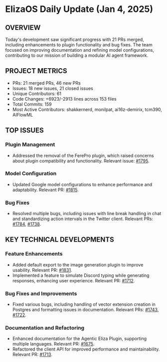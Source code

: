 # ElizaOS Daily Update (Jan 4, 2025)

## OVERVIEW 
Today's development saw significant progress with 21 PRs merged, including enhancements to plugin functionality and bug fixes. The team focused on improving documentation and refining model configurations, contributing to our mission of building a modular AI agent framework.

## PROJECT METRICS
- PRs: 21 merged PRs, 46 new PRs
- Issues: 18 new issues, 21 closed issues
- Unique Contributors: 61
- Code Changes: +6923/-2913 lines across 153 files
- Total Commits: 159
- Most Active Contributors: shakkernerd, monilpat, ai16z-demirix, tcm390, AIFlowML

## TOP ISSUES
### Plugin Management
- Addressed the removal of the FerePro plugin, which raised concerns about plugin compatibility and functionality. Relevant issue: [#1795](https://github.com/elizaos/eliza/issues/1795).

### Model Configuration
- Updated Google model configurations to enhance performance and adaptability. Relevant PR: [#1815](https://github.com/elizaos/eliza/pull/1815).

### Bug Fixes
- Resolved multiple bugs, including issues with line break handling in chat and standardizing action intervals in the Twitter client. Relevant PRs: [#1784](https://github.com/elizaos/eliza/pull/1784), [#1738](https://github.com/elizaos/eliza/pull/1738).

## KEY TECHNICAL DEVELOPMENTS
### Feature Enhancements
- Added default export to the image generation plugin to improve usability. Relevant PR: [#1831](https://github.com/elizaos/eliza/pull/1831).
- Implemented a feature to simulate Discord typing while generating responses, enhancing user experience. Relevant PR: [#1712](https://github.com/elizaos/eliza/pull/1712).

### Bug Fixes and Improvements
- Fixed various bugs, including handling of vector extension creation in Postgres and formatting issues in documentation. Relevant PRs: [#1743](https://github.com/elizaos/eliza/pull/1743), [#1722](https://github.com/elizaos/eliza/pull/1722).

### Documentation and Refactoring
- Enhanced documentation for the Agentic Eliza Plugin, supporting multiple languages. Relevant PR: [#1675](https://github.com/elizaos/eliza/pull/1675).
- Refactored the client API for improved performance and maintainability. Relevant PR: [#1713](https://github.com/elizaos/eliza/pull/1713).